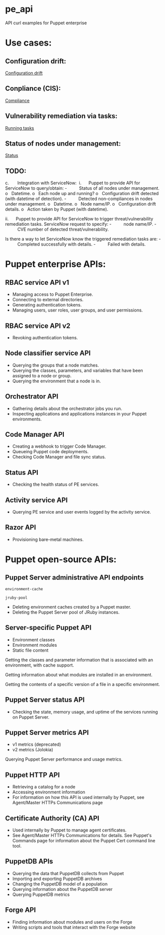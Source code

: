 # pe_api
API curl examples for Puppet enterprise

# Use cases:

## Configuration drift:

[Configuration drift](./configuration.md)

## Conpliance (CIS):

[Compliance](./copliance.md)

## Vulnerability remediation via tasks:

[Running tasks](./tasks.md)

## Status of nodes under management:

[Status](./status.md)

## TODO:

c.       Integration with ServiceNow:
 i.      Puppet to provide API for ServiceNow to query/obtain:
-          Status of all nodes under management.
o   Datetime.
o   Each node up and running?
o   Configuration drift detected (with datetime of detection).
-          Detected non-compliances in nodes under management.
o   Datetime.
o   Node name/IP.
o   Configuration drift details.
o   Action taken by Puppet (with datetime).

ii.      Puppet to provide API for ServiceNow to trigger threat/vulnerability remediation tasks.
ServiceNow request to specify:
-          node name/IP.
-          CVE number of detected threat/vulnerability.

Is there a way to let ServiceNow know the triggered remediation tasks are:
-          Completed successfully with details.
-          Failed with details.



# Puppet enterprise APIs:

## RBAC service API v1
- Managing access to Puppet Enterprise.
- Connecting to external directories.
- Generating authentication tokens.
- Managing users, user roles, user groups, and user permissions.

## RBAC service API v2
- Revoking authentication tokens.

## Node classifier service API
- Querying the groups that a node matches.
- Querying the classes, parameters, and variables that have been assigned to a node or group.
- Querying the environment that a node is in.

## Orchestrator API
- Gathering details about the orchestrator jobs you run.
- Inspecting applications and applications instances in your Puppet environments.

## Code Manager API
- Creating a webhook to trigger Code Manager.
- Queueing Puppet code deployments.
- Checking Code Manager and file sync status.

## Status API
- Checking the health status of PE services.

## Activity service API
- Querying PE service and user events logged by the activity service.

## Razor API
- Provisioning bare-metal machines.


# Puppet open-source APIs:

## Puppet Server administrative API endpoints

`environment-cache`

`jruby-pool`

- Deleting environment caches created by a Puppet master.
- Deleting the Puppet Server pool of JRuby instances.

## Server-specific Puppet API
- Environment classes
- Environment modules
- Static file content

Getting the classes and parameter information that is associated with an environment, with cache support.

Getting information about what modules are installed in an environment.

Getting the contents of a specific version of a file in a specific environment.

## Puppet Server status API 	
- Checking the state, memory usage, and uptime of the services running on Puppet Server.

## Puppet Server metrics API
- v1 metrics (deprecated)
- v2 metrics (Jolokia)

Querying Puppet Server performance and usage metrics.

## Puppet HTTP API
- Retrieving a catalog for a node
- Accessing environment information
- For information on how this API is used internally by Puppet, see Agent/Master HTTPs Communications page

## Certificate Authority (CA) API
- Used internally by Puppet to manage agent certificates.
- See Agent/Master HTTPs Communications for details. See Puppet's Commands page for information about the Puppet Cert command line tool.

## PuppetDB APIs
- Querying the data that PuppetDB collects from Puppet
- Importing and exporting PuppetDB archives
- Changing the PuppetDB model of a population
- Querying information about the PuppetDB server
- Querying PuppetDB metrics

## Forge API
- Finding information about modules and users on the Forge
- Writing scripts and tools that interact with the Forge website
